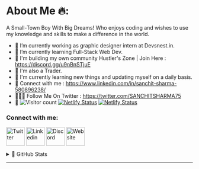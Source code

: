 # About Me 🔥:


A Small-Town Boy With Big Dreams!
Who enjoys coding and wishes to use my knowledge and skills to make a difference in the world.

- 🔭 I’m currently working as graphic designer intern at Devsnest.in.
- 🌱 I’m currently learning Full-Stack Web Dev.
- 🚀 I'm building my own community Hustler's Zone | Join Here : https://discord.gg/u9nBnSTjuE
- 💸 I'm also a Trader.
- 🚀 I'm currently learning new things and updating myself on a daily basis.
- 🚀 Connect with me : https://www.linkedin.com/in/sanchit-sharma-580896238/
- 🙋🏻‍♂️ Follow Me On Twitter : https://twitter.com/SANCHITSHARMA75
- 🚀 ![Visitor count](https://visitor-badge.laobi.icu/badge?page_id=Sanchitsharma2005.Sanchitsharma2005) [![Netlify Status](https://api.netlify.com/api/v1/badges/b17d2498-6c8b-4aa8-875c-8ef606ac0fb8/deploy-status)](https://app.netlify.com/sites/sanchitsharma/deploys) [![Netlify Status](https://api.netlify.com/api/v1/badges/88f5faa5-20af-4a15-88df-4c0c66019258/deploy-status)](https://app.netlify.com/sites/hustlerszone/deploys)

<!-- <div align = "right">
  
![myfile](https://media.giphy.com/media/KpKayhnOiSw4o/giphy.gif)

</div> -->

<h3 align="left">Connect with me:</h3>
<p align="left">
<a href="https://twitter.com/SANCHITSHARMA75" target="_blank"><img align="center" src="https://img.icons8.com/fluency/344/twitter.png" alt="Twitter" height="50" width="50" /></a>
<a href="https://www.linkedin.com/in/sanchit-sharma-580896238/" target="_blank"><img align="center" src="https://img.icons8.com/color/344/linkedin.png" alt="Linkedin" height="50" width="50" /></a>
<a href="https://discord.gg/u9nBnSTjuE" target="_blank"><img align="center" src="https://img.icons8.com/color/344/discord-new-logo.png" alt="Discord" height="50" width="50" /></a>
<a href="https://sanchitsharma.netlify.app" target="_blank"><img align="center" src="https://img.icons8.com/fluency/344/domain.png" alt="Website" height="50" width="50" /></a>
</p>


<details>
  <summary>💯 GitHub Stats</summary>
  <br>
<div align = "center">


[![GitHub Streak](https://github-readme-streak-stats.herokuapp.com/?user=Sanchitsharma2005&theme=dark)](https://git.io/streak-stats)

<a href="https://github.com/Sanchitsharma2005/github-readme-activity-graph"><img alt="Sanchit's Activity Graph" src="https://activity-graph.herokuapp.com/graph?username=Sanchitsharma2005&bg_color=0D1117&color=5BCDEC&line=5BCDEC&point=FFFFFF&hide_border=true" /></a>
</div>
</details>
<hr>

<br>
